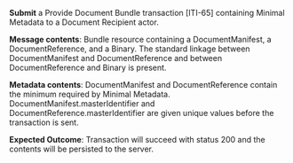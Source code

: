 **Submit** a Provide Document Bundle transaction [ITI-65] containing Minimal Metadata to a Document Recipient
actor.

**Message contents**: Bundle resource containing a DocumentManifest, a DocumentReference, and a Binary. The standard
linkage between DocumentManifest and DocumentReference and between DocumentReference and Binary is present.

**Metadata contents**: DocumentManifest and DocumentReference contain the minimum required by Minimal
 Metadata.   DocumentManifest.masterIdentifier and
DocumentReference.masterIdentifier are given unique values before the transaction is sent.

**Expected Outcome**: Transaction will succeed with status 200 and the contents will be persisted to the server.
